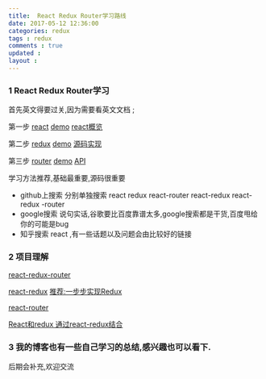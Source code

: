 ```yaml
---
title:  React Redux Router学习路线
date: 2017-05-12 12:36:00
categories: redux
tags : redux
comments : true 
updated : 
layout : 
---
```


### 1 React Redux Router学习 

首先英文得要过关,因为需要看英文文档 ;

第一步 [react](https://facebook.github.io/react/docs/hello-world.html)      [demo](https://github.com/ruanyf/react-demos)  [react概览](https://hulufei.gitbooks.io/react-tutorial/content/introduction.html)

第二步 [redux](http://www.redux.org.cn/docs/api/index.html)      [demo](https://github.com/happypoulp/redux-tutorial)    [源码实现](https://github.com/kenberkeley/redux-simple-tutorial)

第三步 [router](http://react-guide.github.io/react-router-cn/)     [demo](https://reacttraining.com/react-router/web/guides/quick-start)     [API](https://github.com/ReactTraining/react-router/tree/master/packages/react-router/docs)

学习方法推荐,基础最重要,源码很重要 

* github上搜索  分别单独搜索  react   redux   react-router    react-redux   react-redux -router
* google搜索  说句实话,谷歌要比百度靠谱太多,google搜索都是干货,百度甩给你的可能是bug
* 知乎搜索 react ,有一些话题以及问题会由比较好的链接

### 2 项目理解

[react-redux-router ](https://github.com/kenberkeley/react-demo)

[react-redux](https://github.com/reactjs/redux )         [推荐:一步步实现Redux ](http://huziketang.com/books/react/lesson1)

[react-router](https://github.com/reactjs/react-router-tutorial/tree/master/lessons)

[React和redux 通过react-redux结合 ](https://github.com/bailicangdu/react-pxq)

### 3 我的博客也有一些自己学习的总结,感兴趣也可以看下.

后期会补充,欢迎交流


